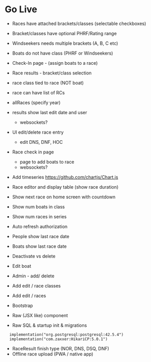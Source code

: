# Go Live
- Races have attached brackets/classes (selectable checkboxes)
- Bracket/classes have optional PHRF/Rating range
- Windseekers needs multiple brackets (A, B, C etc)
- Boats do not have class (PHRF or Windseekers)
- Check-In page - (assign boats to a race)
- Race results - bracket/class selection


- race class tied to race (NOT boat)
- race can have list of RCs
- allRaces (specify year)
- results show last edit date and user
  - websockets?
- UI edit/delete race entry
  - edit DNS, DNF, HOC
- Race check in page
  - page to add boats to race
  - websockets?
- Add timeseries https://github.com/chartjs/Chart.js
- Race editor and display table (show race duration)
- Show next race on home screen with countdown
- Show num boats in class
- Show num races in series 
- Auto refresh authorization
- People show last race date
- Boats show last race date
- Deactivate vs delete
- Edit boat
- Admin - add/ delete
- Add edit / race classes
- Add edit / races
- Bootstrap
- Raw (JSX like) component
- Raw SQL & startup init & migrations 
```
  implementation("org.postgresql:postgresql:42.5.4")
  implementation("com.zaxxer:HikariCP:5.0.1")
```
- RaceResult finish type (NOR, DNS, DSQ, DNF)
- Offline race upload (PWA / native app)

